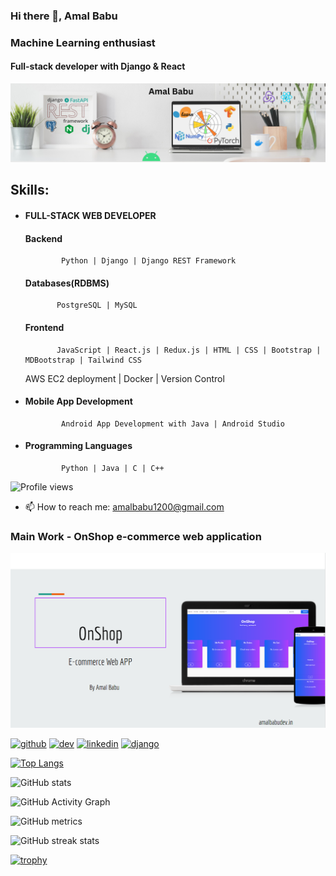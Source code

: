 ### Hi there 👋, Amal Babu
###  Machine Learning enthusiast
#### Full-stack developer with Django & React

![I am Amal Babu](https://github.com/amal-babu-git/amal-babu-git/blob/5edd7c81bd0409f666a1d6439f6a5abd87ca0fa5/Clean%20Work%20Place%20LinkedIn%20Banner%20(7).png)

## Skills:

* #### FULL-STACK WEB DEVELOPER
     #### Backend
              Python | Django | Django REST Framework 
     #### Databases(RDBMS)
             PostgreSQL | MySQL 
     #### Frontend
             JavaScript | React.js | Redux.js | HTML | CSS | Bootstrap | MDBootstrap | Tailwind CSS 
     AWS EC2 deployment | Docker | Version Control 
       
* #### Mobile App Development
              Android App Development with Java | Android Studio

* #### Programming Languages 
              Python | Java | C | C++ 


![Profile views](https://gpvc.arturio.dev/amal-babu-git)  

- 📫 How to reach me: amalbabu1200@gmail.com 

### Main Work - OnShop e-commerce web application
[<img src="https://github.com/amal-babu-git/amal-babu-git/blob/main/onshop.png" width=556>](https://github.com/amal-babu-git/onshop-backend-django)

[<img src='https://cdn.jsdelivr.net/npm/simple-icons@3.0.1/icons/github.svg' alt='github' height='40'>](https://github.com/amal-babu-git)  [<img src='https://cdn.jsdelivr.net/npm/simple-icons@3.0.1/icons/dev-dot-to.svg' alt='dev' height='40'>](https://dev.to/amalbabu)  [<img src='https://cdn.jsdelivr.net/npm/simple-icons@3.0.1/icons/linkedin.svg' alt='linkedin' height='40'>](https://www.linkedin.com/in/amalbabudev/)  [<img src='https://cdn.jsdelivr.net/npm/simple-icons@3.0.1/icons/django.svg' alt='django' height='40'>](https://onshop.amalbabudev.in)  



[![Top Langs](https://github-readme-stats.vercel.app/api/top-langs/?username=amal-babu-git)](https://github.com/anuraghazra/github-readme-stats)

![GitHub stats](https://github-readme-stats.vercel.app/api?username=amal-babu-git&show_icons=true&count_private=true)  

![GitHub Activity Graph](https://activity-graph.herokuapp.com/graph?username=amal-babu-git)  

![GitHub metrics](https://metrics.lecoq.io/amal-babu-git)  

![GitHub streak stats](https://github-readme-streak-stats.herokuapp.com/?user=amal-babu-git)  


[![trophy](https://github-profile-trophy.vercel.app/?username=amal-babu-git)](https://github.com/ryo-ma/github-profile-trophy)

